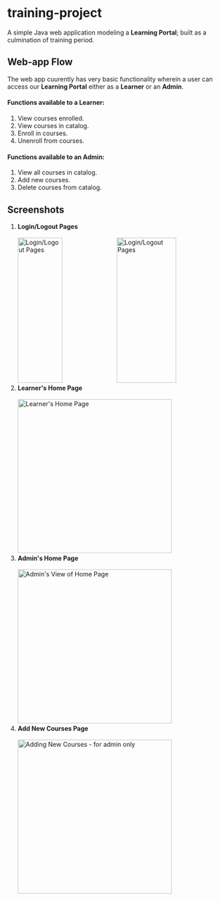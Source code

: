 # training-project
A simple Java web application modeling a **Learning Portal**; built as a culmination of training period.

## Web-app Flow
The web app cuurently has very basic functionality wherein a user can access our **Learning Portal** either as a **Learner** or an **Admin**.

#### Functions available to a Learner:
1. View courses enrolled.
2. View courses in catalog.
3. Enroll in courses.
4. Unenroll from courses.

#### Functions available to an Admin:
1. View all courses in catalog.
2. Add new courses.
3. Delete courses from catalog. 

## Screenshots
1. **Login/Logout Pages** <br/><br/> <img src="https://github.com/pranavi18j/training-project/blob/main/Snips/login.PNG" alt="Login/Logout Pages" width="46%" height="330"/> <img src="https://github.com/pranavi18j/training-project/blob/main/Snips/logout.PNG" alt="Login/Logout Pages" width="53%" height="330"/>
2. **Learner's Home Page** <br/><br/> <img src="https://github.com/pranavi18j/training-project/blob/main/Snips/home.PNG" alt="Learner's Home Page" height="350"/>
3. **Admin's Home Page** <br/><br/> <img src="https://github.com/pranavi18j/training-project/blob/main/Snips/admin-view.PNG" alt="Admin's View of Home Page" height="350"/>
4. **Add New Courses Page** <br/><br/> <img src="https://github.com/pranavi18j/training-project/blob/main/Snips/add-new-course.PNG" alt="Adding New Courses - for admin only" height="350"/>
